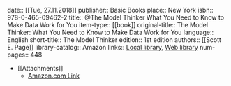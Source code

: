 date:: [[Tue, 27.11.2018]]
publisher:: Basic Books
place:: New York
isbn:: 978-0-465-09462-2
title:: @The Model Thinker What You Need to Know to Make Data Work for You
item-type:: [[book]]
original-title:: The Model Thinker: What You Need to Know to Make Data Work for You
language:: English
short-title:: The Model Thinker
edition:: 1st edition
authors:: [[Scott E. Page]]
library-catalog:: Amazon
links:: [Local library](zotero://select/library/items/J8PWJ5AD), [Web library](https://www.zotero.org/users/6520516/items/J8PWJ5AD)
num-pages:: 448

- [[Attachments]]
	- [Amazon.com Link](https://www.amazon.com/Model-Thinker-What-Need-Know/dp/0465094627)